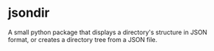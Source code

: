 # jsondir

A small python package that displays a directory's structure in JSON format, or creates a directory tree from a JSON file.